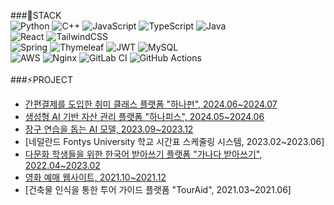 <!--
## Hi there 👋
**doSeung11/doSeung11** is a ✨ _special_ ✨ repository because its `README.md` (this file) appears on your GitHub profile.

Here are some ideas to get you started:

- 🔭 I’m currently working on ...
- 🌱 I’m currently learning ...
- 👯 I’m looking to collaborate on ...
- 🤔 I’m looking for help with ...
- 💬 Ask me about ...
- 📫 How to reach me: ...
- 😄 Pronouns: ...
- ⚡ Fun fact: ...
-->

###🌱STACK
<br/>
![Python](https://img.shields.io/badge/python-3670A0?style=for-the-badge&logo=python&logoColor=ffdd54)
![C++](https://img.shields.io/badge/c++-%2300599C.svg?style=for-the-badge&logo=c%2B%2B&logoColor=white)
![JavaScript](https://img.shields.io/badge/javascript-%23323330.svg?style=for-the-badge&logo=javascript&logoColor=%23F7DF1E)
![TypeScript](https://img.shields.io/badge/typescript-%23007ACC.svg?style=for-the-badge&logo=typescript&logoColor=white)
![Java](https://img.shields.io/badge/java-%23ED8B00.svg?style=for-the-badge&logo=openjdk&logoColor=white)
<br/>
![React](https://img.shields.io/badge/react-%2320232a.svg?style=for-the-badge&logo=react&logoColor=%2361DAFB)
![TailwindCSS](https://img.shields.io/badge/tailwindcss-%2338B2AC.svg?style=for-the-badge&logo=tailwind-css&logoColor=white)
<br/>
![Spring](https://img.shields.io/badge/spring-%236DB33F.svg?style=for-the-badge&logo=spring&logoColor=white)
![Thymeleaf](https://img.shields.io/badge/Thymeleaf-%23005C0F.svg?style=for-the-badge&logo=Thymeleaf&logoColor=white)
![JWT](https://img.shields.io/badge/JWT-black?style=for-the-badge&logo=JSON%20web%20tokens)
![MySQL](https://img.shields.io/badge/mysql-4479A1.svg?style=for-the-badge&logo=mysql&logoColor=white)
<br/>
![AWS](https://img.shields.io/badge/AWS-%23FF9900.svg?style=for-the-badge&logo=amazon-aws&logoColor=white)
![Nginx](https://img.shields.io/badge/nginx-%23009639.svg?style=for-the-badge&logo=nginx&logoColor=white)
![GitLab CI](https://img.shields.io/badge/gitlab%20ci-%23181717.svg?style=for-the-badge&logo=gitlab&logoColor=white)
![GitHub Actions](https://img.shields.io/badge/github%20actions-%232671E5.svg?style=for-the-badge&logo=githubactions&logoColor=white)
<br/><br/>
###⚡PROJECT
- [간편결제를 도입한 취미 클래스 플랫폼 "하나펀", 2024.06~2024.07](https://github.com/HanaFun)
- [생성형 AI 기반 자산 관리 플랫폼 "하나피스", 2024.05~2024.06](https://github.com/orgs/HanaPiece/repositories)
- [장구 연습을 돕는 AI 모델, 2023.09~2023.12](https://github.com/CSID-DGU/2023-2-CECD3-Release-8)
- [네덜란드 Fontys University 학교 시간표 스케줄링 시스템, 2023.02~2023.06]
- [다문화 학생들을 위한 한국어 받아쓰기 플랫폼 "가나다 받아쓰기", 2022.04~2023.02](https://github.com/teamGaNaDa/Ganada)
- [영화 예매 웹사이트, 2021.10~2021.12](https://github.com/doSeung11/SEI-WebProject)
- [건축물 인식을 통한 투어 가이드 플랫폼 "TourAid", 2021.03~2021.06]

